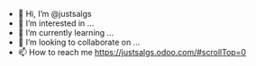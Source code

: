 - 👋 Hi, I’m @justsalgs
- 👀 I’m interested in ...
- 🌱 I’m currently learning ...
- 💞️ I’m looking to collaborate on ...
- 📫 How to reach me https://justsalgs.odoo.com/#scrollTop=0

<!---
justsalgs/justsalgs is a ✨ special ✨ repository because its `README.md` (this file) appears on your GitHub profile.
You can click the Preview link to take a look at your changes.
--->
